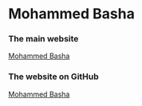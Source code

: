 # Mohammed Basha

### The main website

[Mohammed Basha](https://mohammedbasha.com/)

### The website on GitHub

[Mohammed Basha](https://mohammedbasha.github.io/)
